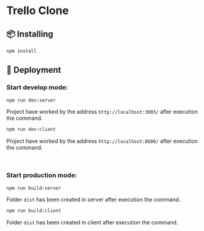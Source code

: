 # Trello Clone

## 📦 Installing

```bash
npm install
```

## 🔨 Deployment
### Start develop mode:
```bash
npm run dev:server
```
Project have worked by the address ```http://localhost:3003/``` after execution the command.

```bash
npm run dev:client
```
Project have worked by the address ```http://localhost:8080/``` after execution the command.

<br>

### Start production mode:
```bash
npm run build:server
```
Folder ```dist``` has been created in server after execution the command.

```bash
npm run build:client
```
Folder ```dist``` has been created in client after execution the command.

